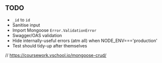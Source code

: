 



## TODO

* `_id` to `id`
* Sanitise input
* Import Mongoose `Error.ValidationError`
* Swagger/OAS validation
* Hide internally-useful errors (atm all) when NODE_ENV==='production'
* Test should tidy-up after themselves

// https://coursework.vschool.io/mongoose-crud/